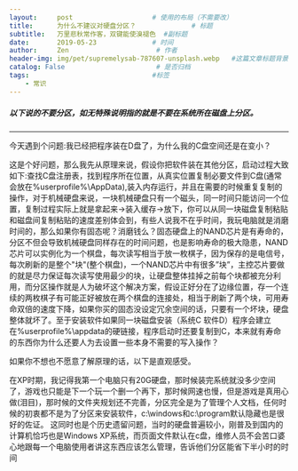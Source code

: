 ```yaml
---
layout:     post                    # 使用的布局（不需要改）
title:      为什么不建议对硬盘分区？              # 标题
subtitle:   万里悲秋常作客，双键能使溴褪色  #副标题
date:       2019-05-23              # 时间
author:     Zen                      # 作者
header-img: img/pet/supremelysab-787607-unsplash.webp   #这篇文章标题背景图片
catalog: False                       # 是否归档
tags:                               #标签
    - 常识
---
```

##### 以下说的不要分区，如无特殊说明指的就是不要在系统所在磁盘上分区。
----
今天遇到个问题:我已经把程序装在D盘了，为什么我的C盘空间还是在变小？

这是个好问题，那么我先从原理来说，假设你把软件装在其他分区，启动过程大致如下:查找C盘注册表，找到程序所在位置，从真实位置复制必要文件到C盘(通常会放在%userprofile%\AppData),装入内存运行，并且在需要的时候重复复制的操作，对于机械硬盘来说，一块机械硬盘只有一个磁头，同一时间只能访问一个位置，复制过程实际上就是拿起来->装入缓存->放下，你可以从同一块磁盘复制粘贴和磁盘间复制粘贴的速度差别体会到，有些人说我不在乎时间，我玩电脑就是消磨时间的，那么如果你有固态呢？消磨钱么？固态硬盘上的NAND芯片是有寿命的，分区不但会导致机械硬盘同样存在的时间问题，也是影响寿命的极大隐患，NAND芯片可以实例化为一个棋盘，每次读写相当于放一枚棋子，因为保存的是电信号，每次刷新的是整个"块"(整个棋盘)，一个NAND芯片中有很多”块”，主控芯片要做的就是尽力保证每次读写使用最少的块，让硬盘整体挂掉之前每个块都被充分利用，而分区操作就是人为破坏这个解决方案，假设正好分在了边缘位置，存一个连续的两枚棋子有可能正好被放在两个棋盘的连接处，相当于刷新了两个块，可用寿命双倍的速度下降，如果你买的固态没设定冗余空间的话，只要有一个坏块，硬盘整体就坏了。至于安装软件如果同一块磁盘安装（系统C 软件D）程序会建立在%userprofile%\appdata的硬链接，程序启动时还要复制到C，本来就有寿命的东西你为什么还要人为去设置一些本身不需要的写入操作？

如果你不想也不愿意了解原理的话，以下是直观感受。

在XP时期，我记得我第一个电脑只有20G硬盘，那时候装完系统就没多少空间了，游戏也只能是下一个玩一个删一个再下，那时候网速也慢，但是游戏是真用心做(泪目)，那时候的文件夹规划还不完善，分区完全是为了管理个人文档，任何时候的初衷都不是为了分区来安装软件，c:\windows和c:\program默认隐藏也是很好的佐证。
这同时也是个历史遗留问题，当时的硬盘普遍较小，刚普及到国内的计算机恰巧也是Windows XP系统，而页面文件默认在c盘，维修人员不会苦口婆心地跟每一个电脑使用者讲这东西应该怎么管理，告诉他们分区能省下半小时的时间
